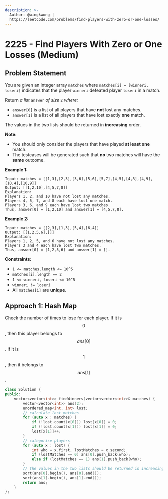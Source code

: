 ```yaml
---
description: >-
  Author: @wingkwong |
  https://leetcode.com/problems/find-players-with-zero-or-one-losses/
---
```


# 2225 - Find Players With Zero or One Losses (Medium)

## Problem Statement

You are given an integer array `matches` where `matches[i] = [winneri, loseri]` indicates that the player `winneri` defeated player `loseri` in a match.

Return _a list_ `answer` _of size_ `2` _where:_

* `answer[0]` is a list of all players that have **not** lost any matches.
* `answer[1]` is a list of all players that have lost exactly **one** match.

The values in the two lists should be returned in **increasing** order.

**Note:**

* You should only consider the players that have played **at least one** match.
* The testcases will be generated such that **no** two matches will have the **same** outcome.

**Example 1:**

```
Input: matches = [[1,3],[2,3],[3,6],[5,6],[5,7],[4,5],[4,8],[4,9],[10,4],[10,9]]
Output: [[1,2,10],[4,5,7,8]]
Explanation:
Players 1, 2, and 10 have not lost any matches.
Players 4, 5, 7, and 8 each have lost one match.
Players 3, 6, and 9 each have lost two matches.
Thus, answer[0] = [1,2,10] and answer[1] = [4,5,7,8].
```

**Example 2:**

```
Input: matches = [[2,3],[1,3],[5,4],[6,4]]
Output: [[1,2,5,6],[]]
Explanation:
Players 1, 2, 5, and 6 have not lost any matches.
Players 3 and 4 each have lost two matches.
Thus, answer[0] = [1,2,5,6] and answer[1] = [].
```

**Constraints:**

* `1 <= matches.length <= 10^5`
* `matches[i].length == 2`
* `1 <= winneri, loseri <= 10^5`
* `winneri != loseri`
* All `matches[i]` are **unique**.

## Approach 1: Hash Map

Check the number of times to lose for each player. If it is $$0$$, then this player belongs to $$ans[0]$$. If it is $$1$$, then it belongs to $$ans[1]$$.

```cpp
class Solution {
public:
    vector<vector<int>> findWinners(vector<vector<int>>& matches) {
        vector<vector<int>> ans(2);
        unordered_map<int, int> lost;
        // calculate lost matches
        for (auto x : matches) {
            if (!lost.count(x[0])) lost[x[0]] = 0;
            if (!lost.count(x[1])) lost[x[1]] = 0;
            lost[x[1]]++;
        }
        // categorise players
        for (auto x : lost) {
            int who = x.first, lostMatches = x.second;
            if (lostMatches == 0) ans[0].push_back(who);
            else if (lostMatches == 1) ans[1].push_back(who);
        }
        // the values in the two lists should be returned in increasing order 
        sort(ans[0].begin(), ans[0].end());
        sort(ans[1].begin(), ans[1].end());
        return ans;
    }
};
```
